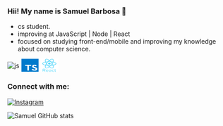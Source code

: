 ### Hii! My name is Samuel Barbosa 👋

- cs student.
- improving at JavaScript | Node | React
- focused on studying front-end/mobile and improving my knowledge about computer science.
<div style=display: inline_block>
<img align="center" alt="js" height="30" width="40" src="https://cdn.jsdelivr.net/gh/devicons/devicon@latest/icons/javascript/javascript-original.svg">
<img align="center" alt="ts" height="30" width="40" src="https://raw.githubusercontent.com/devicons/devicon/master/icons/typescript/typescript-plain.svg">
<img align="center" alt="react" height="30" width="40" src="https://github.com/devicons/devicon/blob/master/icons/react/react-original-wordmark.svg"/>&nbsp;
</div>

### Connect with me:
[![Instagram](https://img.shields.io/badge/Instagram-E4405F?style=for-the-badge&logo=instagram&logoColor=white)](https://instagram.com/s2dwx)

![Samuel GitHub stats](https://github-readme-stats.vercel.app/api?username=s2ddv&show_icons=true&theme=shadow_red)






